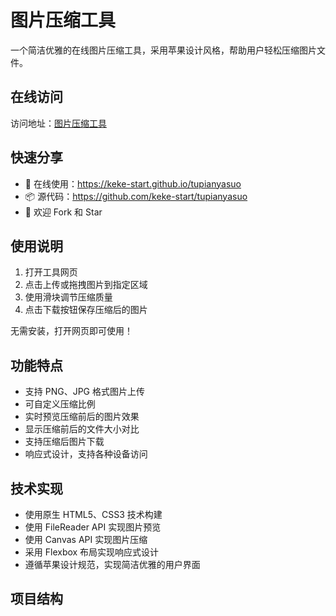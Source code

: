 # 图片压缩工具

一个简洁优雅的在线图片压缩工具，采用苹果设计风格，帮助用户轻松压缩图片文件。

## 在线访问

访问地址：[图片压缩工具](https://keke-start.github.io/tupianyasuo)

## 快速分享

- 🔗 在线使用：https://keke-start.github.io/tupianyasuo
- 📦 源代码：https://github.com/keke-start/tupianyasuo
- 🤝 欢迎 Fork 和 Star

## 使用说明

1. 打开工具网页
2. 点击上传或拖拽图片到指定区域
3. 使用滑块调节压缩质量
4. 点击下载按钮保存压缩后的图片

无需安装，打开网页即可使用！

## 功能特点

- 支持 PNG、JPG 格式图片上传
- 可自定义压缩比例
- 实时预览压缩前后的图片效果
- 显示压缩前后的文件大小对比
- 支持压缩后图片下载
- 响应式设计，支持各种设备访问

## 技术实现

- 使用原生 HTML5、CSS3 技术构建
- 使用 FileReader API 实现图片预览
- 使用 Canvas API 实现图片压缩
- 采用 Flexbox 布局实现响应式设计
- 遵循苹果设计规范，实现简洁优雅的用户界面

## 项目结构 